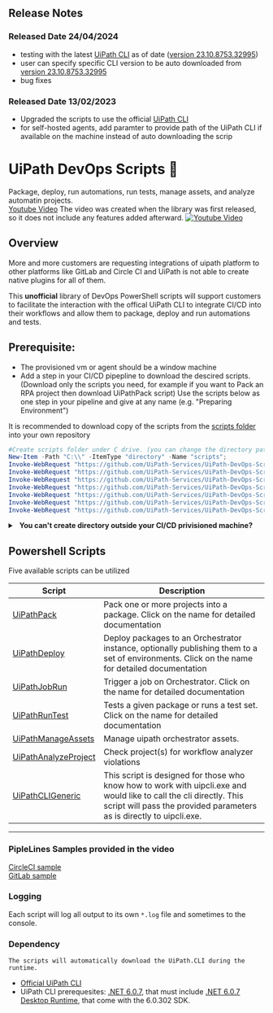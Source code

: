 
## Release Notes
### Released Date 24/04/2024
- testing with the latest [UiPath CLI](https://docs.uipath.com/test-suite/docs/uipath-command-line-interface) as of date ([version 23.10.8753.32995](https://uipath.visualstudio.com/Public.Feeds/_artifacts/feed/UiPath-Official/NuGet/UiPath.CLI.Windows/versions/23.10.8753.32995))
- user can specify specific CLI version to be auto downloaded from [version 23.10.8753.32995](https://uipath.visualstudio.com/Public.Feeds/_artifacts/feed/UiPath-Official/NuGet/UiPath.CLI.Windows/versions)
- bug fixes

### Released Date 13/02/2023
- Upgraded the scripts to use the official [UiPath CLI](https://docs.uipath.com/test-suite/docs/uipath-command-line-interface)  
- for self-hosted agents, add paramter to provide path of the UiPath CLI if available on the machine instead of auto downloading the scrip 
# UiPath DevOps Scripts 🤖

Package, deploy, run automations, run tests, manage assets, and analyze automatin projects.  
[Youtube Video](https://www.youtube.com/watch?v=asdh8XTUQtQ) The video was created when the library was first released, so it does not include any features added afterward.
[![Youtube Video](https://img.youtube.com/vi/asdh8XTUQtQ/0.jpg)](https://www.youtube.com/watch?v=asdh8XTUQtQ)


## Overview

More and more customers are requesting integrations of uipath platform to other platforms like GitLab and Circle CI and UiPath is not able to create native plugins for all of them.

This **unofficial** library of DevOps PowerShell scripts will support customers to facilitate the interaction with the offical UiPath CLI to integrate CI/CD into their workflows and allow them to package, deploy and run automations and tests.

## Prerequisite:

- The provisioned vm or agent should be a window machine
- Add a step in your CI/CD pipepline to download the descired scripts. (Download only the scripts you need, for example if you want to Pack an RPA project then download UiPathPack script)
Use the scripts below as one step in your pipeline and give at any name (e.g. "Preparing Environment")

It is recommended to download copy of the scripts from the [scripts folder](scripts) into your own repository 
 ```PowerShell
 #Create scripts folder under C drive. (you can change the directory path )
 New-Item -Path "C:\\" -ItemType "directory" -Name "scripts";
 Invoke-WebRequest "https://github.com/UiPath-Services/UiPath-DevOps-Scripts/raw/main/scripts/UiPathPack.ps1" -OutFile "C:\\scripts\\UiPathPack.ps1";
 Invoke-WebRequest "https://github.com/UiPath-Services/UiPath-DevOps-Scripts/raw/main/scripts/UiPathDeploy.ps1" -OutFile "C:\\scripts\\UiPathDeploy.ps1";
 Invoke-WebRequest "https://github.com/UiPath-Services/UiPath-DevOps-Scripts/raw/main/scripts/UiPathJobRun.ps1" -OutFile "C:\\scripts\\UiPathJobRun.ps1";
 Invoke-WebRequest "https://github.com/UiPath-Services/UiPath-DevOps-Scripts/raw/main/scripts/UiPathRunTest.ps1" -OutFile "C:\\scripts\\UiPathRunTest.ps1";
 Invoke-WebRequest "https://github.com/UiPath-Services/UiPath-DevOps-Scripts/raw/main/scripts/UiPathManageAssets.ps1" -OutFile "C:\\scripts\\UiPathManageAssets.ps1";
 Invoke-WebRequest "https://github.com/UiPath-Services/UiPath-DevOps-Scripts/raw/main/scripts/UiPathAnalyzeProject.ps1" -OutFile "C:\\scripts\\UiPathAnalyzeProject.ps1";
 Invoke-WebRequest "https://github.com/UiPath-Services/UiPath-DevOps-Scripts/raw/main/scripts/UiPathCLIGeneric.ps1" -OutFile "C:\\scripts\\UiPathCLIGeneric.ps1";
```


<details>
<summary>
<b><a class="btnfire small stroke"><em class="fas fa-chevron-circle-down"></em>&nbsp;&nbsp;You can't create directory outside your CI/CD privisioned machine?</a></b>  
</summary>
Some CI/CD tool, like gitlab, may not allow the creation of folder outside the build/working directory . For this you need to place the folder and scripts inside the working directory. In the above script you will need to replace "C:\\" with the the CI/CD tool variable referencing the working directory. <br />
 for example, <br />
 GitLab <b>$env:CI_PROJECT_DIR</b><br />
 GitHub Actions: <b>${{github.workspace}}</b><br />
 ..etc<br />

</details>



## Powershell Scripts

Five available scripts can be utilized 

| Script  | Description |
| ------------- | ------------- |
| [UiPathPack](docs/UiPathPack.md)  | Pack one or more projects into a package. Click on the name for detailed documentation |
| [UiPathDeploy](docs/UiPathDeploy.md)  | Deploy packages to an Orchestrator instance, optionally publishing them to a set of environments. Click on the name for detailed documentation  |
| [UiPathJobRun](docs/UiPathJobRun.md) | Trigger a job on Orchestrator. Click on the name for detailed documentation  |
| [UiPathRunTest](docs/UiPathRunTest.md) | Tests a given package or runs a test set. Click on the name for detailed documentation  |
| [UiPathManageAssets](docs/UiPathManageAssets.md) | Manage uipath orchestrator assets.  |
| [UiPathAnalyzeProject](docs/UiPathAnalyzeProject.md) | Check project(s) for workflow analyzer violations  |
| [UiPathCLIGeneric](docs/UiPathCLIGeneric.md) | This script is designed for those who know how to work with uipcli.exe and would like to call the cli directly. This script will pass the provided parameters as is directly to uipcli.exe.  |

---


### PipleLines Samples provided in the video
 [CircleCI sample](yaml_samples/circleci_sample.yml)  
 [GitLab sample](yaml_samples/gitlab_sample.yml)  

### Logging

Each script will log all output to its own `*.log` file and sometimes to the console.

### Dependency

`The scripts will automatically download the UiPath.CLI during the runtime.`  
- [Official UiPath CLI](https://uipath.visualstudio.com/Public.Feeds/_artifacts/feed/UiPath-Official/NuGet/UiPath.CLI.Windows/overview/23.10.8753.32995)
- UiPath CLI prerequesites: [.NET 6.0.7](https://versionsof.net/core/6.0/6.0.7/), that must include [.NET 6.0.7 Desktop Runtime](https://dotnet.microsoft.com/en-us/download/dotnet/6.0), that come with the 6.0.302 SDK.

